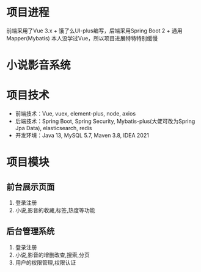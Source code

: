# 项目进程
前端采用了Vue 3.x + 饿了么UI-plus编写，后端采用Spring Boot 2 + 通用Mapper(Mybatis)
本人没学过Vue，所以项目进展特特特别缓慢

# 小说影音系统
# **项目技术**

- 前端技术：Vue, vuex, element-plus, node, axios
- 后端技术：Spring Boot, Spring Security, Mybatis-plus(大佬可改为Spring Jpa Data), elasticsearch, redis
- 开发环境：Java 13, MySQL 5.7, Maven 3.8, IDEA 2021

# **项目模块**

## 前台展示页面

1. 登录注册
2. 小说,影音的收藏,标签,热度等功能

## 后台管理系统
1. 登录注册
3. 小说,影音的增删改查,搜索,分页
4. 用户的权限管理,权限认证
